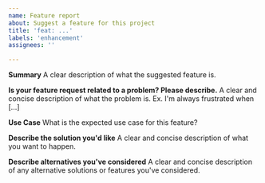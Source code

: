 ```yaml
---
name: Feature report
about: Suggest a feature for this project
title: 'feat: ...'
labels: 'enhancement'
assignees: ''

---
```


**Summary**
A clear description of what the suggested feature is.

**Is your feature request related to a problem? Please describe.**
A clear and concise description of what the problem is. Ex. I'm always frustrated when [...]

**Use Case**
What is the expected use case for this feature?

**Describe the solution you'd like**
A clear and concise description of what you want to happen.

**Describe alternatives you've considered**
A clear and concise description of any alternative solutions or features you've considered.
